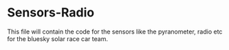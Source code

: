 # Sensors-Radio
This file will contain the code for the sensors like the pyranometer, radio etc for the bluesky solar race car team. 

